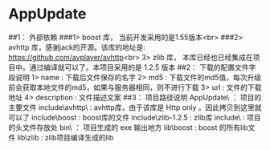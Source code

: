 # AppUpdate
##1： 外部依赖
  ###1> boost 库， 当前开发采用的是1.55版本<br\>
  ###2> avhttp 库，感谢jack的开源。该库的地址是: https://github.com/avplayer/avhttp<br\>
  3> zlib 库， 本库已经也已经集成在项目中。通过编译就可以了。本项目采用的是 1.2.5 版本
##2： 下载的配置文件字段说明
  1> name : 下载后文件保存的名字
  2> md5 : 下载文件的md5值，每次升级前会获取本地文件的md5，如果与服务器相同，则不进行下载
  3> url : 文件的下载地址
  4> description : 文件描述文案
##3： 项目路径说明
  AppUpdate\ ： 项目的主要文件
  include\avhttp\ : avhttp库，由于该库是 Http only 。因此拷贝到这里就可以了
  include\boost : boost库的文件
  include\zlib-1.2.5 : zlib库
  include\ :   项目的头文件存放处
  bin\ ： 项目生成的 exe 输出地方
  lib\boost : boost 的所有lib文件
  lib\zlib : zlib项目编译生成的lib
  
